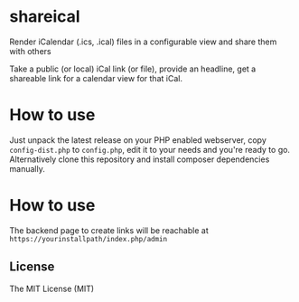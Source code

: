 # shareical
Render iCalendar (.ics, .ical) files in a configurable view and share them with others

Take a public (or local) iCal link (or file), provide an headline, get a shareable link for a calendar view for that iCal.

# How to use
Just unpack the latest release on your PHP enabled webserver, copy `config-dist.php` to `config.php`, edit it to your needs and you're ready to go.
Alternatively clone this repository and install composer dependencies manually.

# How to use
The backend page to create links will be reachable at `https://yourinstallpath/index.php/admin`

## License ##
The MIT License (MIT)
